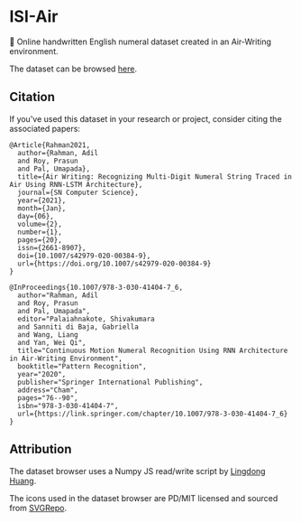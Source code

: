 # ISI-Air
:pencil: Online handwritten English numeral dataset created in an Air-Writing environment.

The dataset can be browsed [here](https://adildsw.github.io/isi-air/).

## Citation
If you've used this dataset in your research or project, consider citing the associated papers:
```
﻿@Article{Rahman2021,
  author={Rahman, Adil
  and Roy, Prasun
  and Pal, Umapada},
  title={Air Writing: Recognizing Multi-Digit Numeral String Traced in Air Using RNN-LSTM Architecture},
  journal={SN Computer Science},
  year={2021},
  month={Jan},
  day={06},
  volume={2},
  number={1},
  pages={20},
  issn={2661-8907},
  doi={10.1007/s42979-020-00384-9},
  url={https://doi.org/10.1007/s42979-020-00384-9}
}

@InProceedings{10.1007/978-3-030-41404-7_6,
  author="Rahman, Adil
  and Roy, Prasun
  and Pal, Umapada",
  editor="Palaiahnakote, Shivakumara
  and Sanniti di Baja, Gabriella
  and Wang, Liang
  and Yan, Wei Qi",
  title="Continuous Motion Numeral Recognition Using RNN Architecture in Air-Writing Environment",
  booktitle="Pattern Recognition",
  year="2020",
  publisher="Springer International Publishing",
  address="Cham",
  pages="76--90",
  isbn="978-3-030-41404-7",
  url={https://link.springer.com/chapter/10.1007/978-3-030-41404-7_6}
}
```

## Attribution
The dataset browser uses a Numpy JS read/write script by [Lingdong Huang](https://gist.github.com/LingDong-/b24f172ba0888976143463a8801e2040).

The icons used in the dataset browser are PD/MIT licensed and sourced from [SVGRepo](https://www.svgrepo.com/).
